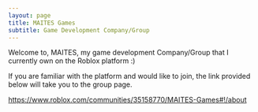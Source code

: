 ```yaml
---
layout: page
title: MAITES Games
subtitle: Game Development Company/Group
---
```


Welcome to, MAITES, my game development Company/Group that I currently own on the Roblox platform :)

If you are familiar with the platform and would like to join, the link provided below will take you to the group page.

https://www.roblox.com/communities/35158770/MAITES-Games#!/about

